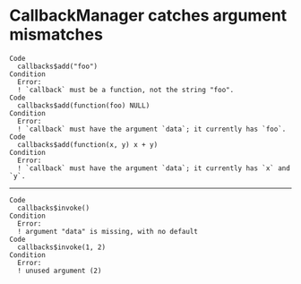 # CallbackManager catches argument mismatches

    Code
      callbacks$add("foo")
    Condition
      Error:
      ! `callback` must be a function, not the string "foo".
    Code
      callbacks$add(function(foo) NULL)
    Condition
      Error:
      ! `callback` must have the argument `data`; it currently has `foo`.
    Code
      callbacks$add(function(x, y) x + y)
    Condition
      Error:
      ! `callback` must have the argument `data`; it currently has `x` and `y`.

---

    Code
      callbacks$invoke()
    Condition
      Error:
      ! argument "data" is missing, with no default
    Code
      callbacks$invoke(1, 2)
    Condition
      Error:
      ! unused argument (2)

